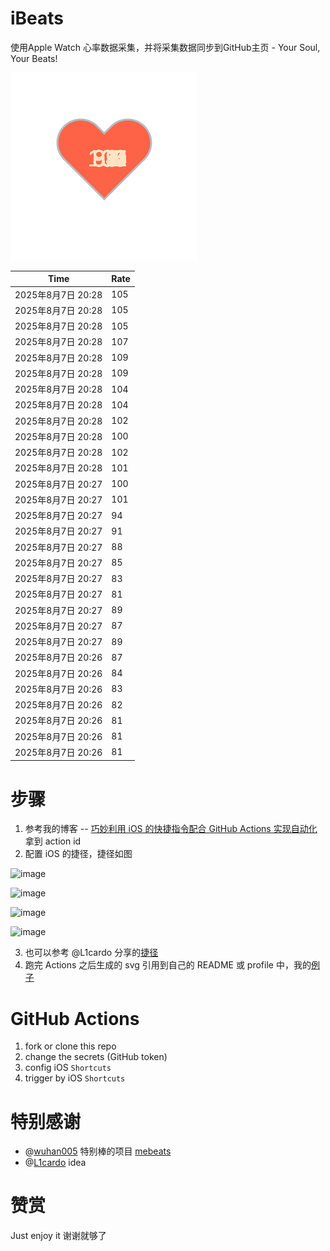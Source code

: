 # iBeats
使用Apple Watch 心率数据采集，并将采集数据同步到GitHub主页 - Your Soul, Your Beats!

![](./files/heart.svg)

<!--START_SECTION:my_heart_rate-->
| Time | Rate | 
 | ---- | ---- | 
| 2025年8月7日 20:28 | 105 |
| 2025年8月7日 20:28 | 105 |
| 2025年8月7日 20:28 | 105 |
| 2025年8月7日 20:28 | 107 |
| 2025年8月7日 20:28 | 109 |
| 2025年8月7日 20:28 | 109 |
| 2025年8月7日 20:28 | 104 |
| 2025年8月7日 20:28 | 104 |
| 2025年8月7日 20:28 | 102 |
| 2025年8月7日 20:28 | 100 |
| 2025年8月7日 20:28 | 102 |
| 2025年8月7日 20:28 | 101 |
| 2025年8月7日 20:27 | 100 |
| 2025年8月7日 20:27 | 101 |
| 2025年8月7日 20:27 | 94 |
| 2025年8月7日 20:27 | 91 |
| 2025年8月7日 20:27 | 88 |
| 2025年8月7日 20:27 | 85 |
| 2025年8月7日 20:27 | 83 |
| 2025年8月7日 20:27 | 81 |
| 2025年8月7日 20:27 | 89 |
| 2025年8月7日 20:27 | 87 |
| 2025年8月7日 20:27 | 89 |
| 2025年8月7日 20:26 | 87 |
| 2025年8月7日 20:26 | 84 |
| 2025年8月7日 20:26 | 83 |
| 2025年8月7日 20:26 | 82 |
| 2025年8月7日 20:26 | 81 |
| 2025年8月7日 20:26 | 81 |
| 2025年8月7日 20:26 | 81 |

<!--END_SECTION:my_heart_rate-->

# 步骤
1. 参考我的博客 -- [巧妙利用 iOS 的快捷指令配合 GitHub Actions 实现自动化](https://github.com/yihong0618/gitblog/issues/198) 拿到 action id
2. 配置 iOS 的捷径，捷径如图

![image](https://user-images.githubusercontent.com/15976103/122154218-0db0b480-ce97-11eb-93bb-5aec07c558dc.png)

![image](https://user-images.githubusercontent.com/15976103/122154236-186b4980-ce97-11eb-8e4b-70551a0391ae.png)

![image](https://user-images.githubusercontent.com/15976103/122154268-2d47dd00-ce97-11eb-902e-3acf292265a9.png)

![image](https://user-images.githubusercontent.com/15976103/122174055-fa144680-ceb4-11eb-9be2-3eb83cd516f7.png)

3. 也可以参考 @L1cardo 分享的[捷径](https://www.icloud.com/shortcuts/6ab6047b459c41ad822ad6b94b1c03d4)
4. 跑完 Actions 之后生成的 svg 引用到自己的 README 或 profile 中，我的[例子](https://github.com/yihong0618) 

# GitHub Actions

1. fork or clone this repo
2. change the secrets (GitHub token)
3. config iOS `Shortcuts` 
4. trigger by iOS `Shortcuts`

# 特别感谢
- @[wuhan005](https://github.com/wuhan005) 特别棒的项目 [mebeats](https://github.com/wuhan005/mebeats)
- @[L1cardo](https://github.com/L1cardo) idea

# 赞赏
Just enjoy it
谢谢就够了
